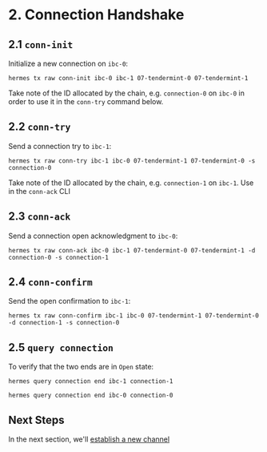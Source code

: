 # 2. Connection Handshake

## 2.1 `conn-init`

Initialize a new connection on `ibc-0`:
```shell
hermes tx raw conn-init ibc-0 ibc-1 07-tendermint-0 07-tendermint-1
```

Take note of the ID allocated by the chain, e.g. `connection-0` on `ibc-0` in order to use it in the `conn-try` command below.

## 2.2 `conn-try`

Send a connection try to `ibc-1`:
```shell
hermes tx raw conn-try ibc-1 ibc-0 07-tendermint-1 07-tendermint-0 -s connection-0
```

Take note of the ID allocated by the chain, e.g. `connection-1` on `ibc-1`. Use in the `conn-ack` CLI

## 2.3 `conn-ack`

Send a connection open acknowledgment to `ibc-0`:
```shell
hermes tx raw conn-ack ibc-0 ibc-1 07-tendermint-0 07-tendermint-1 -d connection-0 -s connection-1
```

## 2.4 `conn-confirm`

Send the open confirmation to `ibc-1`:
```shell
hermes tx raw conn-confirm ibc-1 ibc-0 07-tendermint-1 07-tendermint-0 -d connection-1 -s connection-0
```

## 2.5 `query connection`

To verify that the two ends are in `Open` state:

```shell
hermes query connection end ibc-1 connection-1
```

```shell
hermes query connection end ibc-0 connection-0
```

## Next Steps

In the next section, we'll [establish a new channel](./channel.md)
